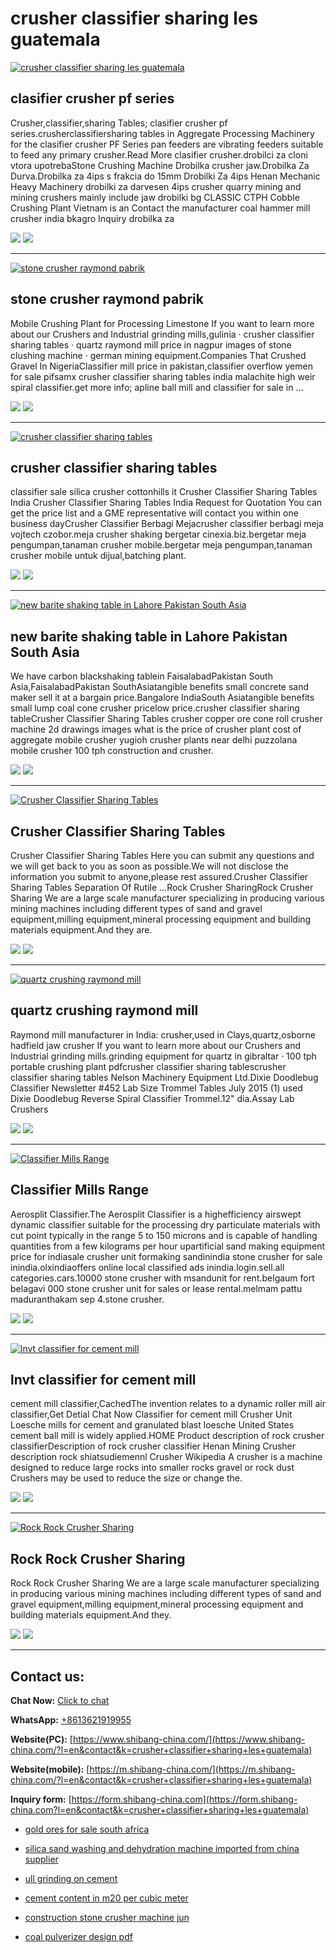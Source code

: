 # crusher classifier sharing les guatemala

<a href="https://swt.shibang-china.com/?l=en&img&k=crusher+classifier+sharing+les+guatemala" target="_blank">![crusher classifier sharing les guatemala](http://static.shibang-china.com/all-800x300/738.jpg)</a>

## clasifier crusher pf series
Crusher,classifier,sharing Tables; clasifier crusher pf series.crusherclassifiersharing tables in Aggregate Processing Machinery for the clasifier crusher PF Series pan feeders are vibrating feeders suitable to feed any primary crusher.Read More clasifier crusher.drobilci za cloni vtora upotrebaStone Crushing Machine Drobilka crusher jaw.Drobilka Za Durva.Drobilka za 4ips s frakcia do 15mm Drobilki Za 4ips Henan Mechanic Heavy Machinery drobilki za darvesen 4ips crusher quarry mining and mining crushers mainly include jaw drobilki bg CLASSIC CTPH Cobble Crushing Plant Vietnam is an Contact the manufacturer coal hammer mill crusher india bkagro Inquiry drobilka za


<a href="https://whatsapp.shibangsoft.com/WhatsApp.php" target="_blank" title="WhatsApp">![](http://static.shibang-china.com/icon/whatsapp.png)</a> <a href="https://swt.shibang-china.com/?l=en&icon&k=crusher+classifier+sharing+les+guatemala" target="_blank">![](http://static.shibang-china.com/icon/chat-en.png)</a>

---

<a href="https://swt.shibang-china.com/?l=en&img&k=crusher+classifier+sharing+les+guatemala" target="_blank">![stone crusher raymond pabrik](http://static.shibang-china.com/all-800x300/1092.jpg)</a>

## stone crusher raymond pabrik
Mobile Crushing Plant for Processing Limestone If you want to learn more about our Crushers and Industrial grinding mills,gulinia &#183; crusher classifier sharing tables &#183; quartz raymond mill price in nagpur images of stone clushing machine &#183; german mining equipment.Companies That Crushed Gravel In NigeriaClassifier mill price in pakistan,classifier overflow yemen for sale pifsamx crusher classifier sharing tables india malachite high weir spiral classifier.get more info; apline ball mill and classifier for sale in …


<a href="https://whatsapp.shibangsoft.com/WhatsApp.php" target="_blank" title="WhatsApp">![](http://static.shibang-china.com/icon/whatsapp.png)</a> <a href="https://swt.shibang-china.com/?l=en&icon&k=crusher+classifier+sharing+les+guatemala" target="_blank">![](http://static.shibang-china.com/icon/chat-en.png)</a>

---

<a href="https://swt.shibang-china.com/?l=en&img&k=crusher+classifier+sharing+les+guatemala" target="_blank">![crusher classifier sharing tables](http://static.shibang-china.com/all-800x300/1415.jpg)</a>

## crusher classifier sharing tables
classifier sale silica crusher cottonhills it Crusher Classifier Sharing Tables India Crusher Classifier Sharing Tables India Request for Quotation You can get the price list and a GME representative will contact you within one business dayCrusher Classifier Berbagi Mejacrusher classifier berbagi meja vojtech czobor.meja crusher shaking bergetar cinexia.biz.bergetar meja pengumpan,tanaman crusher mobile.bergetar meja pengumpan,tanaman crusher mobile untuk dijual,batching plant.


<a href="https://whatsapp.shibangsoft.com/WhatsApp.php" target="_blank" title="WhatsApp">![](http://static.shibang-china.com/icon/whatsapp.png)</a> <a href="https://swt.shibang-china.com/?l=en&icon&k=crusher+classifier+sharing+les+guatemala" target="_blank">![](http://static.shibang-china.com/icon/chat-en.png)</a>

---

<a href="https://swt.shibang-china.com/?l=en&img&k=crusher+classifier+sharing+les+guatemala" target="_blank">![new barite shaking table in Lahore Pakistan South Asia](http://static.shibang-china.com/all-800x300/1511.jpg)</a>

## new barite shaking table in Lahore Pakistan South Asia
We have carbon blackshaking tablein FaisalabadPakistan South Asia,FaisalabadPakistan SouthAsiatangible benefits small concrete sand maker sell it at a bargain price.Bangalore IndiaSouth Asiatangible benefits small lump coal cone crusher pricelow price.crusher classifier sharing tableCrusher Classifier Sharing Tables crusher copper ore cone roll crusher machine 2d drawings images what is the price of crusher plant cost of aggregate mobile crusher yugioh crusher plants near delhi puzzolana mobile crusher 100 tph construction and crusher.


<a href="https://whatsapp.shibangsoft.com/WhatsApp.php" target="_blank" title="WhatsApp">![](http://static.shibang-china.com/icon/whatsapp.png)</a> <a href="https://swt.shibang-china.com/?l=en&icon&k=crusher+classifier+sharing+les+guatemala" target="_blank">![](http://static.shibang-china.com/icon/chat-en.png)</a>

---

<a href="https://swt.shibang-china.com/?l=en&img&k=crusher+classifier+sharing+les+guatemala" target="_blank">![Crusher Classifier Sharing Tables](http://static.shibang-china.com/all-800x300/363.jpg)</a>

## Crusher Classifier Sharing Tables
Crusher Classifier Sharing Tables Here you can submit any questions and we will get back to you as soon as possible.We will not disclose the information you submit to anyone,please rest assured.Crusher Classifier Sharing Tables Separation Of Rutile …Rock Crusher SharingRock Crusher Sharing We are a large scale manufacturer specializing in producing various mining machines including different types of sand and gravel equipment,milling equipment,mineral processing equipment and building materials equipment.And they are.


<a href="https://whatsapp.shibangsoft.com/WhatsApp.php" target="_blank" title="WhatsApp">![](http://static.shibang-china.com/icon/whatsapp.png)</a> <a href="https://swt.shibang-china.com/?l=en&icon&k=crusher+classifier+sharing+les+guatemala" target="_blank">![](http://static.shibang-china.com/icon/chat-en.png)</a>

---

<a href="https://swt.shibang-china.com/?l=en&img&k=crusher+classifier+sharing+les+guatemala" target="_blank">![quartz crushing raymond mill](http://static.shibang-china.com/all-800x300/1121.jpg)</a>

## quartz crushing raymond mill
Raymond mill manufacturer in India: crusher,used in Clays,quartz,osborne hadfield jaw crusher If you want to learn more about our Crushers and Industrial grinding mills.grinding equipment for quartz in gibraltar &#183; 100 tph portable crushing plant pdfcrusher classifier sharing tablescrusher classifier sharing tables Nelson Machinery Equipment Ltd.Dixie Doodlebug Classifier Newsletter #452 Lab Size Trommel Tables July 2015 (1) used Dixie Doodlebug Reverse Spiral Classifier Trommel.12&quot; dia.Assay Lab Crushers


<a href="https://whatsapp.shibangsoft.com/WhatsApp.php" target="_blank" title="WhatsApp">![](http://static.shibang-china.com/icon/whatsapp.png)</a> <a href="https://swt.shibang-china.com/?l=en&icon&k=crusher+classifier+sharing+les+guatemala" target="_blank">![](http://static.shibang-china.com/icon/chat-en.png)</a>

---

<a href="https://swt.shibang-china.com/?l=en&img&k=crusher+classifier+sharing+les+guatemala" target="_blank">![Classifier Mills Range](http://static.shibang-china.com/all-800x300/631.jpg)</a>

## Classifier Mills Range
Aerosplit Classifier.The Aerosplit Classifier is a highefficiency airswept dynamic classifier suitable for the processing dry particulate materials with cut point typically in the range 5 to 150 microns and is capable of handling quantities from a few kilograms per hour upartificial sand making equipment price for indiasale crusher unit formaking sandinindia stone crusher for sale inindia.olxindiaoffers online local classified ads inindia.login.sell.all categories.cars.10000 stone crusher with msandunit for rent.belgaum fort belagavi 000 stone crusher unit for sales or lease rental.melmam pattu maduranthakam sep 4.stone crusher.


<a href="https://whatsapp.shibangsoft.com/WhatsApp.php" target="_blank" title="WhatsApp">![](http://static.shibang-china.com/icon/whatsapp.png)</a> <a href="https://swt.shibang-china.com/?l=en&icon&k=crusher+classifier+sharing+les+guatemala" target="_blank">![](http://static.shibang-china.com/icon/chat-en.png)</a>

---

<a href="https://swt.shibang-china.com/?l=en&img&k=crusher+classifier+sharing+les+guatemala" target="_blank">![lnvt classifier for cement mill](http://static.shibang-china.com/all-800x300/893.jpg)</a>

## lnvt classifier for cement mill
cement mill classifier,CachedThe invention relates to a dynamic roller mill air classifier,Get Detial Chat Now Classifier for cement mill Crusher Unit Loesche mills for cement and granulated blast loesche United States cement ball mill is widely applied.HOME Product description of rock crusher classifierDescription of rock crusher classifier Henan Mining Crusher description rock shiatsudiemennl Crusher Wikipedia A crusher is a machine designed to reduce large rocks into smaller rocks gravel or rock dust Crushers may be used to reduce the size or change the.


<a href="https://whatsapp.shibangsoft.com/WhatsApp.php" target="_blank" title="WhatsApp">![](http://static.shibang-china.com/icon/whatsapp.png)</a> <a href="https://swt.shibang-china.com/?l=en&icon&k=crusher+classifier+sharing+les+guatemala" target="_blank">![](http://static.shibang-china.com/icon/chat-en.png)</a>

---

<a href="https://swt.shibang-china.com/?l=en&img&k=crusher+classifier+sharing+les+guatemala" target="_blank">![Rock Rock Crusher Sharing](http://static.shibang-china.com/all-800x300/1122.jpg)</a>

## Rock Rock Crusher Sharing
Rock Rock Crusher Sharing We are a large scale manufacturer specializing in producing various mining machines including different types of sand and gravel equipment,milling equipment,mineral processing equipment and building materials equipment.And they.

<a href="https://whatsapp.shibangsoft.com/WhatsApp.php" target="_blank" title="WhatsApp">![](http://static.shibang-china.com/icon/whatsapp.png)</a> <a href="https://swt.shibang-china.com/?l=en&icon&k=crusher+classifier+sharing+les+guatemala" target="_blank">![](http://static.shibang-china.com/icon/chat-en.png)</a>

---
## Contact us:

**Chat Now:** [Click to chat](https://swt.shibang-china.com?l=en&contact&k=crusher+classifier+sharing+les+guatemala)

**WhatsApp:**  [+8613621919955](https://whatsapp.shibangsoft.com/WhatsApp.php)

**Website(PC):** [https://www.shibang-china.com/](https://www.shibang-china.com/?l=en&contact&k=crusher+classifier+sharing+les+guatemala)

**Website(mobile):** [https://m.shibang-china.com/](https://m.shibang-china.com/?l=en&contact&k=crusher+classifier+sharing+les+guatemala)

**Inquiry form:** [https://form.shibang-china.com](https://form.shibang-china.com?l=en&contact&k=crusher+classifier+sharing+les+guatemala)

* [gold ores for sale south africa](../151/gold%20ores%20for%20sale%20south%20africa.md)

* [silica sand washing and dehydration machine imported from china supplier](../158/silica%20sand%20washing%20and%20dehydration%20machine%20imported%20from%20china%20supplier.md)

* [ull grinding on cement](../156/ull%20grinding%20on%20cement.md)

* [cement content in m20 per cubic meter](../151/cement%20content%20in%20m20%20per%20cubic%20meter.md)

* [construction stone crusher machine jun](../154/construction%20stone%20crusher%20machine%20jun.md)

* [coal pulverizer design pdf](../157/coal%20pulverizer%20design%20pdf.md)